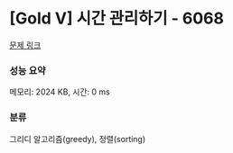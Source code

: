 # [Gold V] 시간 관리하기 - 6068 

[문제 링크](https://www.acmicpc.net/problem/6068) 

### 성능 요약

메모리: 2024 KB, 시간: 0 ms

### 분류

그리디 알고리즘(greedy), 정렬(sorting)

